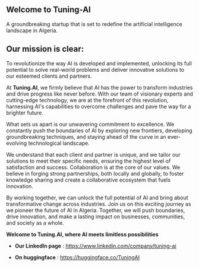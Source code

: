## Welcome to Tuning-AI
A groundbreaking startup that is set to redefine the artificial intelligence landscape in Algeria.

## Our mission is clear: 

To revolutionize the way AI is developed and implemented, unlocking its full potential to solve real-world problems and deliver innovative solutions to our esteemed clients and partners.

At **Tuning.AI**, we firmly believe that AI has the power to transform industries and drive progress like never before.
With our team of visionary experts and cutting-edge technology, we are at the forefront of this revolution, harnessing AI's capabilities to overcome challenges and pave the way for a brighter future.

What sets us apart is our unwavering commitment to excellence. We constantly push the boundaries of AI by exploring new frontiers, developing groundbreaking techniques, and staying ahead of the curve in an ever-evolving technological landscape.

We understand that each client and partner is unique, and we tailor our solutions to meet their specific needs, ensuring the highest level of satisfaction and success.
Collaboration is at the core of our values. We believe in forging strong partnerships, both locally and globally, to foster knowledge sharing and create a collaborative ecosystem that fuels innovation. 

By working together, we can unlock the full potential of AI and bring about transformative change across industries.
Join us on this exciting journey as we pioneer the future of AI in Algeria. Together, we will push boundaries, drive innovation, and make a lasting impact on businesses, communities, and society as a whole.

**Welcome to Tuning.AI, where AI meets limitless possibilities**

+ **Our LinkedIn page** : https://www.linkedin.com/company/tuning-ai

+ **On huggingface** : https://huggingface.co/TuningAI
